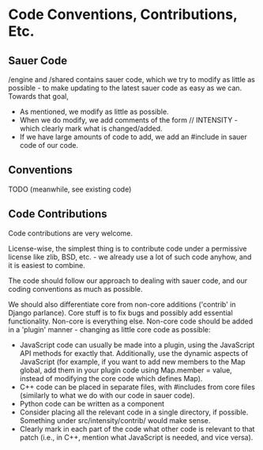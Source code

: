 Code Conventions, Contributions, Etc.
=====================================

Sauer Code
----------

/engine and /shared contains sauer code, which we try to modify as little as possible - to make updating to the latest sauer code as easy as we can. Towards that goal,

* As mentioned, we modify as little as possible.
* When we do modify, we add comments of the form // INTENSITY - which clearly mark what is changed/added.
* If we have large amounts of code to add, we add an #include in sauer code of our code.

Conventions
-----------

TODO (meanwhile, see existing code)


Code Contributions
------------------

Code contributions are very welcome.

License-wise, the simplest thing is to contribute code under a permissive license like zlib, BSD, etc. - we already use a lot of such code anyhow, and it is easiest to combine.

The code should follow our approach to dealing with sauer code, and our coding conventions as much as possible.

We should also differentiate core from non-core additions ('contrib' in Django parlance). Core stuff is to fix bugs and possibly add essential functionality. Non-core is everything else. Non-core code should be added in a 'plugin' manner - changing as little core code as possible:

* JavaScript code can usually be made into a plugin, using the JavaScript API methods for exactly that. Additionally, use the dynamic aspects of JavaScript (for example, if you want to add new members to the Map global, add them in your plugin code using Map.member = value, instead of modifying the core code which defines Map).
* C++ code can be placed in separate files, with #includes from core files (similarly to what we do with our code in sauer code).
* Python code can be written as a component
* Consider placing all the relevant code in a single directory, if possible. Something under src/intensity/contrib/ would make sense.
* Clearly mark in each part of the code what other code is relevant to that patch (i.e., in C++, mention what JavaScript is needed, and vice versa).


